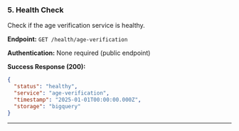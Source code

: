 ### 5. Health Check

Check if the age verification service is healthy.

**Endpoint:** `GET /health/age-verification`

**Authentication:** None required (public endpoint)

**Success Response (200):**

```json
{
  "status": "healthy",
  "service": "age-verification",
  "timestamp": "2025-01-01T00:00:00.000Z",
  "storage": "bigquery"
}
```

---
